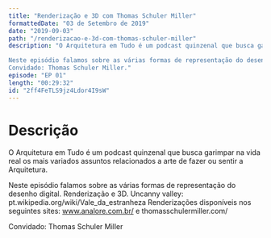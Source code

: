 ```yaml
---
title: "Renderização e 3D com Thomas Schuler Miller"
formattedDate: "03 de Setembro de 2019"
date: "2019-09-03"
path: "/renderizacao-e-3d-com-thomas-schuler-miller"
description: "O Arquitetura em Tudo é um podcast quinzenal que busca garimpar na vida real os mais variados assuntos relacionados a arte de fazer ou sentir a Arquitetura.

Neste episódio falamos sobre as várias formas de representação do desenho digital. Renderização e 3D.
Convidado: Thomas Schuler Miller."
episode: "EP 01"
length: "00:29:32"
id: "2ff4FeTLS9jz4Ldor4I9sW"
---
```


# Descrição

O Arquitetura em Tudo é um podcast quinzenal que busca garimpar na vida real os mais variados assuntos relacionados a arte de fazer ou sentir a Arquitetura.

Neste episódio falamos sobre as várias formas de representação do desenho digital. Renderização e 3D.
Uncanny valley: pt.wikipedia.org/wiki/Vale_da_estranheza
Renderizações disponíveis nos seguintes sites: www.analore.com.br/ e thomasschulermiller.com/

Convidado: Thomas Schuler Miller
